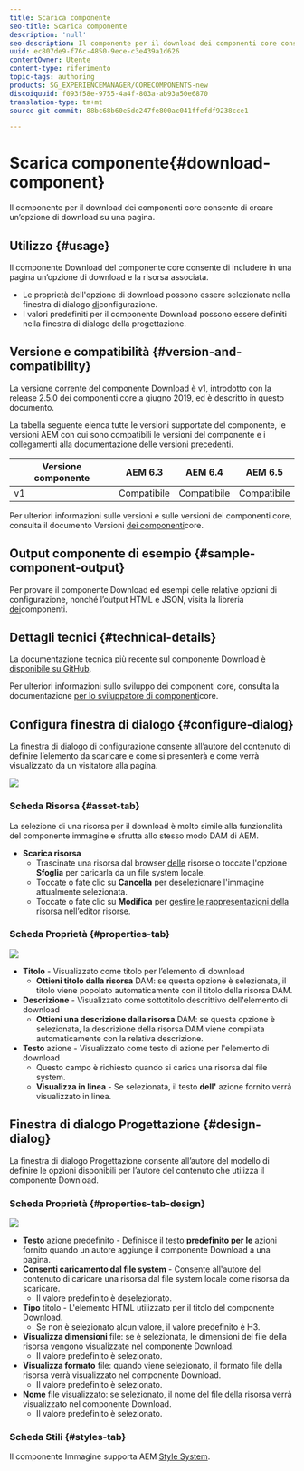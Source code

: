 ```yaml
---
title: Scarica componente
seo-title: Scarica componente
description: 'null'
seo-description: Il componente per il download dei componenti core consente di creare un’opzione di download su una pagina.
uuid: ec807de9-f76c-4850-9ece-c3e439a1d626
contentOwner: Utente
content-type: riferimento
topic-tags: authoring
products: SG_EXPERIENCEMANAGER/CORECOMPONENTS-new
discoiquuid: f093f58e-9755-4a4f-803a-ab93a50e6870
translation-type: tm+mt
source-git-commit: 88bc68b60e5de247fe800ac041ffefdf9238cce1

---
```



# Scarica componente{#download-component}

Il componente per il download dei componenti core consente di creare un’opzione di download su una pagina.

## Utilizzo {#usage}

Il componente Download del componente core consente di includere in una pagina un’opzione di download e la risorsa associata.

* Le proprietà dell'opzione di download possono essere selezionate nella finestra di dialogo [di](#configure-dialog)configurazione.
* I valori predefiniti per il componente Download possono essere definiti nella finestra di dialogo [](#design-dialog)della progettazione.

## Versione e compatibilità {#version-and-compatibility}

La versione corrente del componente Download è v1, introdotto con la release 2.5.0 dei componenti core a giugno 2019, ed è descritto in questo documento.

La tabella seguente elenca tutte le versioni supportate del componente, le versioni AEM con cui sono compatibili le versioni del componente e i collegamenti alla documentazione delle versioni precedenti.

| Versione componente | AEM 6.3 | AEM 6.4 | AEM 6.5 |
|--- |--- |--- |---|
| v1 | Compatibile | Compatibile | Compatibile |

Per ulteriori informazioni sulle versioni e sulle versioni dei componenti core, consulta il documento Versioni [dei componenti](versions.md)core.

## Output componente di esempio {#sample-component-output}

Per provare il componente Download ed esempi delle relative opzioni di configurazione, nonché l’output HTML e JSON, visita la libreria [dei](http://opensource.adobe.com/aem-core-wcm-components/library/download.html)componenti.

## Dettagli tecnici {#technical-details}

La documentazione tecnica più recente sul componente Download [è disponibile su GitHub](https://github.com/adobe/aem-core-wcm-components/tree/master/content/src/content/jcr_root/apps/core/wcm/components/download/v1/download).

Per ulteriori informazioni sullo sviluppo dei componenti core, consulta la documentazione [per lo sviluppatore di componenti](developing.md)core.

## Configura finestra di dialogo {#configure-dialog}

La finestra di dialogo di configurazione consente all’autore del contenuto di definire l’elemento da scaricare e come si presenterà e come verrà visualizzato da un visitatore alla pagina.

![](assets/screen-shot-2019-06-17-09.49.14.png)

### Scheda Risorsa {#asset-tab}

La selezione di una risorsa per il download è molto simile alla funzionalità del componente [](image.md) immagine e sfrutta allo stesso modo DAM di AEM.

* **Scarica risorsa**
   * Trascinate una risorsa dal browser [delle](https://helpx.adobe.com/experience-manager/6-5/sites/authoring/using/author-environment-tools.html) risorse o toccate l'opzione **Sfoglia** per caricarla da un file system locale.
   * Toccate o fate clic su **Cancella** per deselezionare l'immagine attualmente selezionata.
   * Toccate o fate clic su **Modifica** per [gestire le rappresentazioni della risorsa](https://helpx.adobe.com/experience-manager/6-5/assets/using/managing-assets-touch-ui.html) nell’editor risorse.

### Scheda Proprietà {#properties-tab}

![](assets/screen-shot-2019-06-17-09.49.51.png)

* **Titolo** - Visualizzato come titolo per l’elemento di download
   * **Ottieni titolo dalla risorsa** DAM: se questa opzione è selezionata, il titolo viene popolato automaticamente con il titolo della risorsa DAM.
* **Descrizione** - Visualizzato come sottotitolo descrittivo dell'elemento di download
   * **Ottieni una descrizione dalla risorsa** DAM: se questa opzione è selezionata, la descrizione della risorsa DAM viene compilata automaticamente con la relativa descrizione.
* **Testo** azione - Visualizzato come testo di azione per l'elemento di download
   * Questo campo è richiesto quando si carica una risorsa dal file system.
   * **Visualizza in linea** - Se selezionata, il testo **dell'** azione fornito verrà visualizzato in linea.

## Finestra di dialogo Progettazione {#design-dialog}

La finestra di dialogo Progettazione consente all’autore del modello di definire le opzioni disponibili per l’autore del contenuto che utilizza il componente Download.

### Scheda Proprietà {#properties-tab-design}

![](assets/screen-shot-2019-06-17-10.04.31.png)

* **Testo** azione predefinito - Definisce il testo **predefinito per le** azioni fornito quando un autore aggiunge il componente Download a una pagina.
* **Consenti caricamento dal file system** - Consente all'autore del contenuto di caricare una risorsa dal file system locale come risorsa da scaricare.
   * Il valore predefinito è deselezionato.
* **Tipo** titolo - L'elemento HTML utilizzato per il titolo del componente Download.
   * Se non è selezionato alcun valore, il valore predefinito è H3.
* **Visualizza dimensioni** file: se è selezionata, le dimensioni del file della risorsa vengono visualizzate nel componente Download.
   * Il valore predefinito è selezionato.
* **Visualizza formato** file: quando viene selezionato, il formato file della risorsa verrà visualizzato nel componente Download.
   * Il valore predefinito è selezionato.
* **Nome** file visualizzato: se selezionato, il nome del file della risorsa verrà visualizzato nel componente Download.
   * Il valore predefinito è selezionato.

### Scheda Stili {#styles-tab}

Il componente Immagine supporta AEM [Style System](authoring.md#component-styling).
